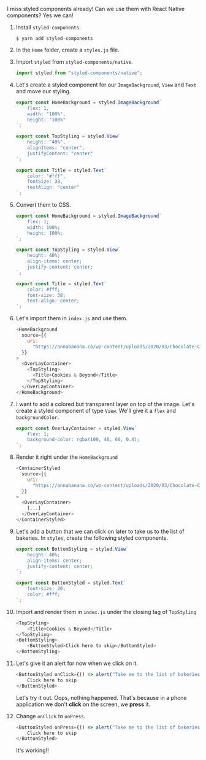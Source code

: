 I miss styled components already! Can we use them with React Native components? Yes we can!

1. Install `styled-components`.

    ```shell
    $ yarn add styled-components
    ```

2. In the `Home` folder, create a `styles.js` file.

3. Import `styled` from `styled-components/native`.

    ```javascript
    import styled from "styled-components/native";
    ```

4. Let's create a styled component for our `ImageBackground`, `View` and `Text` and move our styling.

    ```javascript
    export const HomeBackground = styled.ImageBackground`
        flex: 1, 
        width: "100%", 
        height: "100%"
    `;

    export const TopStyling = styled.View`
        height: "40%", 
        alignItems: "center", 
        justifyContent: "center"
    `;

    export const Title = styled.Text`
        color: "#fff", 
        fontSize: 38,
        textAlign: "center"
    `;
    ```


5. Convert them to CSS.

    ```javascript
    export const HomeBackground = styled.ImageBackground`
        flex: 1;
        width: 100%;
        height: 100%;
    `;

    export const TopStyling = styled.View`
        height: 40%;
        align-items: center;
        justify-content: center;
    `;

    export const Title = styled.Text`
        color: #fff;
        font-size: 38;
        text-align: center;
    `;
    ```

6. Let's import them in `index.js` and use them.

    ```javascript
    <HomeBackground
      source={{
        uri:
          "https://annabanana.co/wp-content/uploads/2020/03/Chocolate-Chip-Cookies-22.jpg",
      }}
    >
      <OverLayContainer>
        <TopStyling>
          <Title>Cookies & Beyond</Title>
        </TopStyling>
      </OverLayContainer>
    </HomeBackground>
    ```

7. I want to add a colored but transparent layer on top of the image. Let's create a styled component of type `View`.  We'll give it a `flex` and `backgroundColor`.

    ```javascript
    export const OverLayContainer = styled.View`
        flex: 1;
        background-color: rgba(100, 40, 60, 0.4);
    `;
    ```

8. Render it right under the `HomeBackground`

    ```javascript
    <ContainerStyled
      source={{
        uri:
          "https://annabanana.co/wp-content/uploads/2020/03/Chocolate-Chip-Cookies-22.jpg",
      }}
    >
      <OverLayContainer>
        [...]
      </OverLayContainer>
    </ContainerStyled>
    ```

9. Let's add a button that we can click on later to take us to the list of bakeries. In `styles`, create the following styled components.

    ```javascript
    export const BottomStyling = styled.View`
        height: 40%;
        align-items: center;
        justify-content: center;
    `;

    export const ButtonStyled = styled.Text`
        font-size: 20;
        color: #fff;
    `;
    ```

10. Import and render them in `index.js` under the closing tag of `TopStyling`

    ```javascript
    <TopStyling>
        <Title>Cookies & Beyond</Title>
    </TopStyling>
    <BottomStyling>
        <ButtonStyled>Click here to skip</ButtonStyled>
    </BottomStyling>
    ```

11. Let's give it an alert for now when we click on it.

    ```javascript
    <ButtonStyled onClick={() => alert("Take me to the list of bakeries")}>
        Click here to skip
    </ButtonStyled>
    ```

    Let's try it out. Oops, nothing happened. That's because in a phone application we don't **click** on the screen, we **press** it.

12. Change `onClick` to `onPress`. 
    
    ```javascript
    <ButtonStyled onPress={() => alert("Take me to the list of bakeries")}>
        Click here to skip
    </ButtonStyled>
    ```

    It's working!!